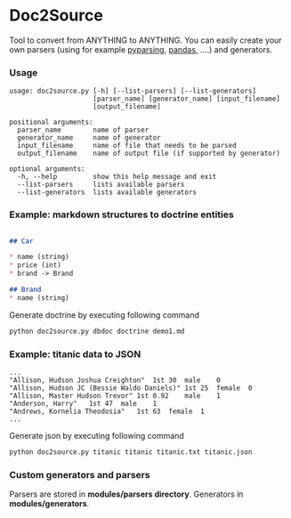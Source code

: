 # Doc2Source

Tool to convert from ANYTHING to ANYTHING. You can easily create your own parsers (using for example [pyparsing](http://pyparsing.wikispaces.com), [pandas](http://pandas.pydata.org), ....) and generators.

### Usage

```
usage: doc2source.py [-h] [--list-parsers] [--list-generators]
                     [parser_name] [generator_name] [input_filename]
                     [output_filename]

positional arguments:
  parser_name        name of parser
  generator_name     name of generator
  input_filename     name of file that needs to be parsed
  output_filename    name of output file (if supported by generator)

optional arguments:
  -h, --help         show this help message and exit
  --list-parsers     lists available parsers
  --list-generators  lists available generators
```

### Example: markdown structures to doctrine entities

```markdown

## Car 

* name (string)
* price (int)
* brand -> Brand

## Brand
* name (string)
```

Generate doctrine by executing following command

```bash
python doc2source.py dbdoc doctrine demo1.md
```

### Example: titanic data to JSON 

```
...
"Allison, Hudson Joshua Creighton"	1st	30	male	0
"Allison, Hudson JC (Bessie Waldo Daniels)"	1st	25	female	0
"Allison, Master Hudson Trevor"	1st	0.92	male	1
"Anderson, Harry"	1st	47	male	1
"Andrews, Kornelia Theodosia"	1st	63	female	1
...
```

Generate json by executing following command

```bash
python doc2source.py titanic titanic titanic.txt titanic.json
```

### Custom generators and parsers

Parsers are stored in **modules/parsers directory**. Generators in **modules/generators**.
